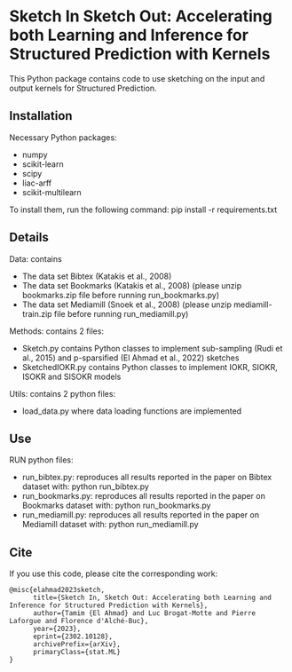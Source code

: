 # Sketch In Sketch Out: Accelerating both Learning and Inference for Structured Prediction with Kernels

This Python package contains code to use sketching on the input and output kernels for Structured Prediction.

## Installation

Necessary Python packages:
- numpy
- scikit-learn
- scipy
- liac-arff
- scikit-multilearn

To install them, run the following command:
pip install -r requirements.txt

## Details

Data: contains
- The data set Bibtex (Katakis et al., 2008)
- The data set Bookmarks (Katakis et al., 2008) (please unzip bookmarks.zip file before running run_bookmarks.py)
- The data set Mediamill (Snoek et al., 2008) (please unzip mediamill-train.zip file before running run_mediamill.py)

Methods: contains 2 files:
- Sketch.py contains Python classes to implement sub-sampling (Rudi et al., 2015) and p-sparsified (El Ahmad et al., 2022) sketches
- SketchedIOKR.py contains Python classes to implement IOKR, SIOKR, ISOKR and SISOKR models

Utils: contains 2 python files:
- load_data.py where data loading functions are implemented

## Use

RUN python files:
- run_bibtex.py: reproduces all results reported in the paper on Bibtex dataset with:
  python run_bibtex.py
- run_bookmarks.py: reproduces all results reported in the paper on Bookmarks dataset with:
  python run_bookmarks.py
- run_mediamill.py: reproduces all results reported in the paper on Mediamill dataset with:
  python run_mediamill.py

## Cite

If you use this code, please cite the corresponding work:

```
@misc{elahmad2023sketch,
      title={Sketch In, Sketch Out: Accelerating both Learning and Inference for Structured Prediction with Kernels}, 
      author={Tamim {El Ahmad} and Luc Brogat-Motte and Pierre Laforgue and Florence d'Alché-Buc},
      year={2023},
      eprint={2302.10128},
      archivePrefix={arXiv},
      primaryClass={stat.ML}
}
